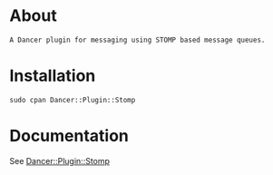 # About

    A Dancer plugin for messaging using STOMP based message queues.

# Installation

    sudo cpan Dancer::Plugin::Stomp

# Documentation

See [Dancer::Plugin::Stomp](https://metacpan.org/module/Dancer::Plugin::Stomp)
